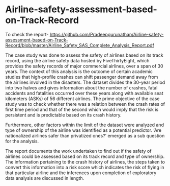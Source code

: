 # Airline-safety-assessment-based-on-Track-Record

To check the report- https://github.com/Pradeepgurunathan/Airline-safety-assessment-based-on-Track-Record/blob/master/Airline_Safety_SAS_Complete_Analysis_Report.pdf

The case study was done to assess the safety of airlines based on its track record, using the airline safety data hosted by FiveThirtyEight, which provides the safety records of major commercial airlines, over a span of 30 years. The context of this analysis is the outcome of certain academic studies that high-profile crashes can shift passenger demand away from the airlines involved in the disasters. The dataset divides the 30-year period into two halves and gives information about the number of crashes, fatal accidents and fatalities occurred over these years along with available seat kilometers (ASKs) of 56 different airlines. The prime objective of the case study was to check whether there was a relation between the crash rates of first time period and that of the second which would imply that the risk is persistent and is predictable based on its crash history.

Furthermore, other factors within the limit of the dataset were analyzed and type of ownership of the airline was identified as a potential predictor. ‘Are nationalized airlines safer than privatized ones?’ emerged as a sub question for the analysis.

The report documents the work undertaken to find out if the safety of airlines could be assessed based on its track record and type of ownership. The information pertaining to the crash history of airlines, the steps taken to convert this information into a risk score which indicates the risk of flying in that particular airline and the inferences upon completion of exploratory data analysis are discussed in length.
